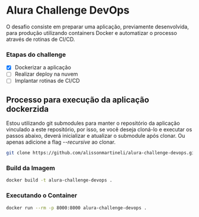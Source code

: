 # Alura Challenge DevOps

O desafio consiste em preparar uma aplicação, previamente desenvolvida, para produção utilizando containers Docker e automatizar o processo através de rotinas de CI/CD.

### Etapas do challenge

- [x] Dockerizar a aplicação
- [ ] Realizar deploy na nuvem
- [ ] Implantar rotinas de CI/CD

## Processo para execução da aplicação dockerzida

Estou utilizando git submodules para manter o repositório da aplicação vinculado a este repositório, por isso, se você deseja cloná-lo e executar os passos abaixo, deverá inicializar e atualizar o submodule após clonar. Ou apenas adicione a flag _--recursive_ ao clonar.

```sh
git clone https://github.com/alissonmartineli/alura-challenge-devops.git --recursive
```

### Build da Imagem

```sh
docker build -t alura-challenge-devops .
```

### Executando o Container

```sh
docker run --rm -p 8000:8000 alura-challenge-devops .
```
